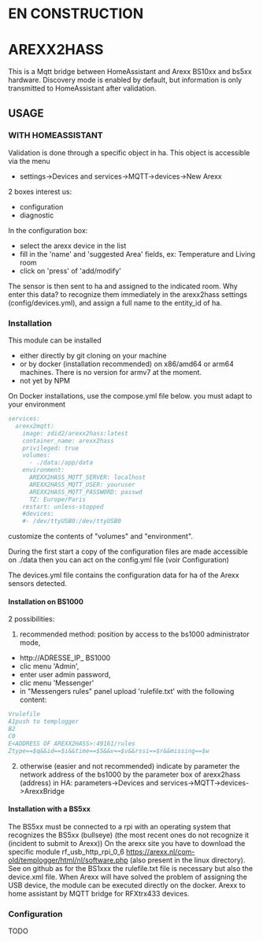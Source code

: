 # EN CONSTRUCTION

# AREXX2HASS

This is a Mqtt bridge between HomeAssistant and Arexx BS10xx and bs5xx hardware.
Discovery mode is enabled by default, but information is only transmitted to HomeAssistant after validation.

## USAGE 
### WITH HOMEASSISTANT
Validation is done through a specific object in ha.
This object is accessible via the menu
 - settings->Devices and services->MQTT->devices->New Arexx

2 boxes interest us:
- configuration
- diagnostic
  
In the configuration box:
- select the arexx device in the list
- fill in the 'name' and 'suggested Area' fields, ex: Temperature and Living room
- click on 'press' of 'add/modify'

The sensor is then sent to ha and assigned to the indicated room.
Why enter this data? to recognize them immediately in the arexx2hass settings (config/devices.yml), and assign a full name to the entity_id of ha.

### Installation
This module can be installed
- either directly by git cloning on your machine
- or by docker (installation recommended) on x86/amd64 or arm64 machines. There is no version for armv7 at the moment.
- not yet by NPM

On Docker installations, use the compose.yml file below. you must adapt to your environment
```bibtex
services:
  arexx2mqtt:
    image: zdid2/arexx2hass:latest
    container_name: arexx2hass
    privileged: true
    volumes:
      - ./data:/app/data
    environment:
      AREXX2HASS_MQTT_SERVER: localhost
      AREXX2HASS_MQTT_USER: youruser
      AREXX2HASS_MQTT_PASSWORD: passwd
      TZ: Europe/Paris
    restart: unless-stopped
    #devices:
    #- /dev/ttyUSB0:/dev/ttyUSB0
```
customize the contents of "volumes" and "environment".

During the first start a copy of the configuration files are made accessible on ./data
then you can act on the config.yml file (voir Configuration)
 
The devices.yml file contains the configuration data for ha of the Arexx sensors detected.

#### Installation on BS1000
2 possibilities:
1) recommended method: position by access to the bs1000 administrator mode,
- http://ADRESSE_IP_ BS1000
- clic menu 'Admin',
- enter user admin password,
- clic menu 'Messenger'
- in "Messengers rules" panel upload 'rulefile.txt' with the following content:
```bibtex
Vrulefile
A1push to templogger
B2
C0
E<ADDRESS OF AREXX2HASS>:49161/rules
Ztype==$q&&id==$i&&time==$S&&v==$v&&rssi==$r&&missing==$w
```
2) otherwise (easier and not recommended) indicate by parameter the network address of the bs1000 by the parameter box of arexx2hass (address) in HA:
parameters->Devices and services->MQTT->devices->ArexxBridge

#### Installation with a BS5xx
The BS5xx must be connected to a rpi with an operating system that recognizes the BS5xx (bullseye) (the most recent ones do not recognize it (incident to submit to Arexx))
On the arexx site you have to download the specific module rf_usb_http_rpi_0_6 https://arexx.nl/com-old/templogger/html/nl/software.php (also present in the linux directory). See on github
as for the BS1xxx the rulefile.txt file is necessary but also the device.xml file.
When Arexx will have solved the problem of assigning the USB device, the module can be executed directly on the docker.
Arexx to home assistant by MQTT bridge for RFXtrx433 devices. 


### Configuration
TODO

